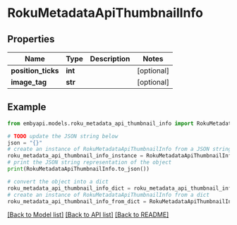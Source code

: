 # RokuMetadataApiThumbnailInfo


## Properties

Name | Type | Description | Notes
------------ | ------------- | ------------- | -------------
**position_ticks** | **int** |  | [optional] 
**image_tag** | **str** |  | [optional] 

## Example

```python
from embyapi.models.roku_metadata_api_thumbnail_info import RokuMetadataApiThumbnailInfo

# TODO update the JSON string below
json = "{}"
# create an instance of RokuMetadataApiThumbnailInfo from a JSON string
roku_metadata_api_thumbnail_info_instance = RokuMetadataApiThumbnailInfo.from_json(json)
# print the JSON string representation of the object
print(RokuMetadataApiThumbnailInfo.to_json())

# convert the object into a dict
roku_metadata_api_thumbnail_info_dict = roku_metadata_api_thumbnail_info_instance.to_dict()
# create an instance of RokuMetadataApiThumbnailInfo from a dict
roku_metadata_api_thumbnail_info_from_dict = RokuMetadataApiThumbnailInfo.from_dict(roku_metadata_api_thumbnail_info_dict)
```
[[Back to Model list]](../README.md#documentation-for-models) [[Back to API list]](../README.md#documentation-for-api-endpoints) [[Back to README]](../README.md)


